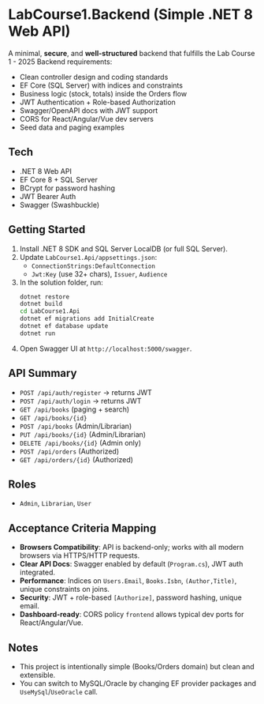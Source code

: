 # LabCourse1.Backend (Simple .NET 8 Web API)

A minimal, **secure**, and **well-structured** backend that fulfills the Lab Course 1 - 2025 Backend requirements:
- Clean controller design and coding standards
- EF Core (SQL Server) with indices and constraints
- Business logic (stock, totals) inside the Orders flow
- JWT Authentication + Role-based Authorization
- Swagger/OpenAPI docs with JWT support
- CORS for React/Angular/Vue dev servers
- Seed data and paging examples

## Tech
- .NET 8 Web API
- EF Core 8 + SQL Server
- BCrypt for password hashing
- JWT Bearer Auth
- Swagger (Swashbuckle)

## Getting Started

1. Install .NET 8 SDK and SQL Server LocalDB (or full SQL Server).
2. Update `LabCourse1.Api/appsettings.json`:
   - `ConnectionStrings:DefaultConnection`
   - `Jwt:Key` (use 32+ chars), `Issuer`, `Audience`
3. In the solution folder, run:
   ```bash
   dotnet restore
   dotnet build
   cd LabCourse1.Api
   dotnet ef migrations add InitialCreate
   dotnet ef database update
   dotnet run
   ```
4. Open Swagger UI at `http://localhost:5000/swagger`.

## API Summary

- `POST /api/auth/register` → returns JWT
- `POST /api/auth/login` → returns JWT
- `GET /api/books` (paging + search)
- `GET /api/books/{id}`
- `POST /api/books` (Admin/Librarian)
- `PUT /api/books/{id}` (Admin/Librarian)
- `DELETE /api/books/{id}` (Admin only)
- `POST /api/orders` (Authorized)
- `GET /api/orders/{id}` (Authorized)

## Roles
- `Admin`, `Librarian`, `User`

## Acceptance Criteria Mapping
- **Browsers Compatibility**: API is backend-only; works with all modern browsers via HTTPS/HTTP requests.
- **Clear API Docs**: Swagger enabled by default (`Program.cs`), JWT auth integrated.
- **Performance**: Indices on `Users.Email`, `Books.Isbn`, `(Author,Title)`, unique constraints on joins.
- **Security**: JWT + role-based `[Authorize]`, password hashing, unique email.
- **Dashboard-ready**: CORS policy `frontend` allows typical dev ports for React/Angular/Vue.

## Notes
- This project is intentionally simple (Books/Orders domain) but clean and extensible.
- You can switch to MySQL/Oracle by changing EF provider packages and `UseMySql`/`UseOracle` call.
